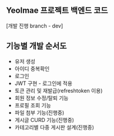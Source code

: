 ﻿## Yeolmae 프로젝트 백엔드 코드
[개발 진행 branch - dev]

## 기능별 개발 순서도
- 유저 생성
- 아이디 중복확인
- 로그인
- JWT 구현 - 로그인에 적용
- 토큰 관리 및 재발급(refreshtoken 이용)
- 회원 정보 수정/탈퇴 기능
- 프로필 조회 기능
- 파일 첨부 기능(진행중)
- 게시글 CURD 기능(진행중)
- 카테고리별 다중 게시판 설계(진행중)

